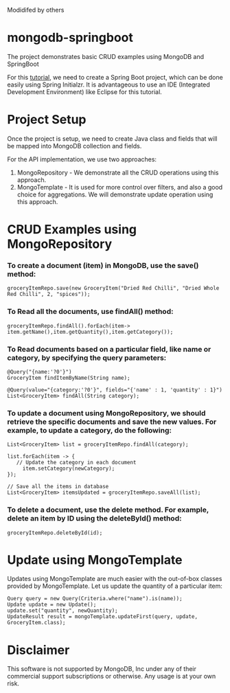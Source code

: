 Modidifed by others
# mongodb-springboot
The project demonstrates basic CRUD examples using MongoDB and SpringBoot

For this [tutorial](https://www.mongodb.com/compatibility/spring-boot), we need to create a Spring Boot project, which can be done easily using Spring Initialzr. It is advantageous to use an IDE (Integrated Development Environment) like Eclipse for this tutorial.

# Project Setup
Once the project is setup, we need to create Java class and fields that will be mapped into MongoDB collection and fields.

For the API implementation, we use two approaches:
1. MongoRepository - We demonstrate all the CRUD operations using this approach.
2. MongoTemplate - It is used for more control over filters, and also a good choice for aggregations. We will demonstrate update operation using this approach.

# CRUD Examples using MongoRepository
### To create a document (item) in MongoDB, use the save() method:

  `groceryItemRepo.save(new GroceryItem("Dried Red Chilli", "Dried Whole Red Chilli", 2, "spices"));`
  
### To Read all the documents, use findAll() method:
  `groceryItemRepo.findAll().forEach(item-> item.getName(),item.getQuantity(),item.getCategory());`
  
### To Read documents based on a particular field, like name or category, by specifying the query parameters:
  	@Query("{name:'?0'}")
	GroceryItem findItemByName(String name);
	
	@Query(value="{category:'?0'}", fields="{'name' : 1, 'quantity' : 1}")
	List<GroceryItem> findAll(String category);
  
### To update a document using MongoRepository, we should retrieve the specific documents and save the new values. For example, to update a category, do the following:
  	List<GroceryItem> list = groceryItemRepo.findAll(category);
		 
	list.forEach(item -> {
	   // Update the category in each document
		 item.setCategory(newCategory);
	});
		 
	// Save all the items in database
	List<GroceryItem> itemsUpdated = groceryItemRepo.saveAll(list);
  
 ### To delete a document, use the delete method. For example, delete an item by ID using the deleteById() method:
  `groceryItemRepo.deleteById(id);`
	
 # Update using MongoTemplate 
 Updates using MongoTemplate are much easier with the out-of-box classes provided by MongoTemplate.
 Let us update the quantity of a particular item: 
  	
	Query query = new Query(Criteria.where("name").is(name));
   	Update update = new Update();
   	update.set("quantity", newQuantity);		
   	UpdateResult result = mongoTemplate.updateFirst(query, update, GroceryItem.class);
  	
# Disclaimer
This software is not supported by MongoDB, Inc under any of their commercial support subscriptions or otherwise. Any usage is at your own risk.


